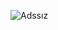 ![Adssız](https://user-images.githubusercontent.com/88904481/141997124-f59233ef-e955-4517-b90c-72d45a499100.png)
